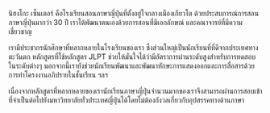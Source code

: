 นิฮงโกะ เซ็นเตอร์ คือโรงเรียนสอนภาษาญี่ปุ่นที่ตั้งอยู่ใจกลางเมืองเกียวโต ด้วยประสบการณ์การสอนภาษาญี่ปุ่นมากว่า 30 ปี เราได้พัฒนาตนเองด้วยการสอนที่มีเอกลักษณ์ และคณาจารย์ที่มีความเชี่ยวชาญ

เรามีประชากรนักศึกษาที่หลากหลายในโรงเรียนของเรา ซึ่งส่วนใหญ่เป็นนักเรียนที่ที่ดีจากประเทศทางตะวันตก หลักสูตรที่ใช้หลักสูตร JLPT ช่วยให้มั่นใจได้ว่ามีอัตราการผ่านระดับสูงสำหรับการทดสอบในระดับต่างๆ  นอกจากนี้เรายังช่วยนักเรียนพัฒนาและพัฒนาทักษะการแสดงออกและการสื่อสารด้วยการทำโครงงานอภิปรายในชั้นเรียน ฯลฯ

เนื่องจากหลักสูตรที่หลากหลายของเรานักเรียนภาษาญี่ปุ่นจำนวนมากของเราจึงสามารถผ่านการสอบเข้าที่จำเป็นต่อไปยังมหาวิทยาลัยทั่วประเทศญี่ปุ่นได้โดยไม่ต้องกังวลเกี่ยวกับอุปสรรคทางด้านภาษา
